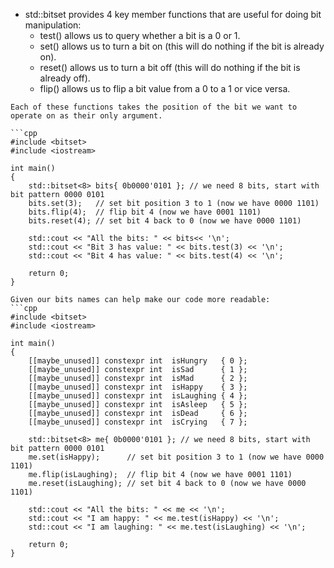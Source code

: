 - std::bitset provides 4 key member functions that are useful for doing bit manipulation:
	- test() allows us to query whether a bit is a 0 or 1.
	- set() allows us to turn a bit on (this will do nothing if the bit is already on).
	- reset() allows us to turn a bit off (this will do nothing if the bit is already off).
	- flip() allows us to flip a bit value from a 0 to a 1 or vice versa.

```ad-note
Each of these functions takes the position of the bit we want to operate on as their only argument.
```

````ad-example
```cpp
#include <bitset>
#include <iostream>

int main()
{
    std::bitset<8> bits{ 0b0000'0101 }; // we need 8 bits, start with bit pattern 0000 0101
    bits.set(3);   // set bit position 3 to 1 (now we have 0000 1101)
    bits.flip(4);  // flip bit 4 (now we have 0001 1101)
    bits.reset(4); // set bit 4 back to 0 (now we have 0000 1101)

    std::cout << "All the bits: " << bits<< '\n';
    std::cout << "Bit 3 has value: " << bits.test(3) << '\n';
    std::cout << "Bit 4 has value: " << bits.test(4) << '\n';

    return 0;
}
````

````ad-tip
Given our bits names can help make our code more readable:
```cpp
#include <bitset>
#include <iostream>

int main()
{
    [[maybe_unused]] constexpr int  isHungry   { 0 };
    [[maybe_unused]] constexpr int  isSad      { 1 };
    [[maybe_unused]] constexpr int  isMad      { 2 };
    [[maybe_unused]] constexpr int  isHappy    { 3 };
    [[maybe_unused]] constexpr int  isLaughing { 4 };
    [[maybe_unused]] constexpr int  isAsleep   { 5 };
    [[maybe_unused]] constexpr int  isDead     { 6 };
    [[maybe_unused]] constexpr int  isCrying   { 7 };

    std::bitset<8> me{ 0b0000'0101 }; // we need 8 bits, start with bit pattern 0000 0101
    me.set(isHappy);      // set bit position 3 to 1 (now we have 0000 1101)
    me.flip(isLaughing);  // flip bit 4 (now we have 0001 1101)
    me.reset(isLaughing); // set bit 4 back to 0 (now we have 0000 1101)

    std::cout << "All the bits: " << me << '\n';
    std::cout << "I am happy: " << me.test(isHappy) << '\n';
    std::cout << "I am laughing: " << me.test(isLaughing) << '\n';

    return 0;
}
````